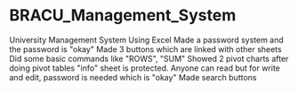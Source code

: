 # BRACU_Management_System
University Management System Using Excel
Made a password system and the password is "okay"
Made 3 buttons which are linked with other sheets
Did some basic commands like "ROWS", "SUM"
Showed 2 pivot charts after doing pivot tables
"info" sheet is protected. Anyone can read but for write and edit, password is needed which is "okay"
Made search buttons
